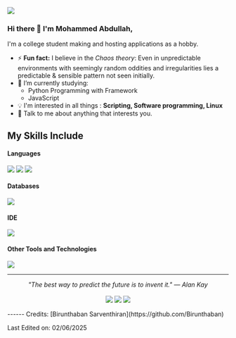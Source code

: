 ![](https://komarev.com/ghpvc/?username=mdabdullah008)

### Hi there 👋 I'm Mohammed Abdullah,

I'm a college student making and hosting applications as a hobby.

- ⚡ **Fun fact:** I believe in the *Chaos theory*: Even in unpredictable environments with seemingly random oddities and irregularities lies a predictable & sensible pattern not seen initially.
- 🔭 I’m currently studying:
	- Python Programming with Framework 
	- JavaScript
- :bulb: I'm interested in all things : **Scripting, Software programming, Linux**
- 💬 Talk to me about anything that interests you.

## My Skills Include

<h4> Languages </h4>
<span> 
  <img src="https://img.shields.io/badge/Bash-4EAA25?style=for-the-badge&logo=gnubash&logoColor=white">
  <img src="https://img.shields.io/badge/Python-3776AB?style=for-the-badge&logo=python&logoColor=white">
  <img src="https://img.shields.io/badge/JavaScript-F7DF1E?style=for-the-badge&logo=javascript&logoColor=black">
</span>

<h4> Databases </h4>
<span>
  <img src="https://img.shields.io/badge/MongoDB-47A248?style=for-the-badge&logo=mongodb&logoColor=white">
</span>

<h4> IDE </h4>
<span>
<img src="https://img.shields.io/badge/Visual_Studio_Code-0078D4?style=for-the-badge&logo=visual%20studio%20code&logoColor=white">


<h4> Other Tools and Technologies </h4>
<span>
  <img src="https://img.shields.io/badge/Git-F05032?style=for-the-badge&logo=git&logoColor=white">

</span>




    

<hr>
<p align="center">
   <i>"The best way to predict the future is to invent it." — Alan Kay</i>
   <br>
<br>	
<a target="_blank" href="htpps://instagram.com/mdabdull4h"><img src="https://img.shields.io/badge/-Instagram-FF0069?style=for-the-badge&logo=instagram&logoColor=white"></img></a>
<a target="_blank" href="mailto:mdabdullahashfaq008@gmail.com"><img src="https://img.shields.io/badge/-Gmail-D14836?style=for-the-badge&logo=Gmail&logoColor=white"></img></a>
<a target="_blank" href="https://x.com/mdag2008"><img src="https://img.shields.io/badge/-X%20(Twitter)-000000?style=for-the-badge&logo=X&logoColor=white"></img></a>
<br>
</p>
------
Credits: [Birunthaban Sarventhiran](https://github.com/Birunthaban)

Last Edited on: 02/06/2025
